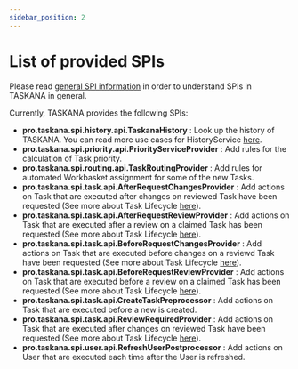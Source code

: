 ```yaml
---
sidebar_position: 2
---
```


# List of provided SPIs

Please read [general SPI information](SPI-usage.md) in order to understand SPIs in TASKANA in general. 

Currently, TASKANA provides the following SPIs:

- **pro.taskana.spi.history.api.TaskanaHistory** : Look up the history of TASKANA. You can read more use cases for HistoryService [here](./history-SPI.md).
- **pro.taskana.spi.priority.api.PriorityServiceProvider** : Add rules for the calculation of Task priority.
- **pro.taskana.spi.routing.api.TaskRoutingProvider** : Add rules for automated Workbasket assignment for some of the new Tasks.
- **pro.taskana.spi.task.api.AfterRequestChangesProvider** : Add actions on Task that are executed after changes on reviewed Task have been requested (See more about Task Lifecycle [here](../reference/lifecycle.drawio)).
- **pro.taskana.spi.task.api.AfterRequestReviewProvider** : Add actions on Task that are executed after a review on a claimed Task has been requested (See more about Task Lifecycle [here](../reference/lifecycle.drawio)).
- **pro.taskana.spi.task.api.BeforeRequestChangesProvider** : Add actions on Task that are executed before changes on a reviewd Task have been requested (See more about Task Lifecycle [here](../reference/lifecycle.drawio)).
- **pro.taskana.spi.task.api.BeforeRequestReviewProvider** : Add actions on Task that are executed before a review on a claimed Task has been requested (See more about Task Lifecycle [here](../reference/lifecycle.drawio)).
- **pro.taskana.spi.task.api.CreateTaskPreprocessor** : Add actions on Task that are executed before a new is created.
- **pro.taskana.spi.task.api.ReviewRequiredProvider** : Add actions on Task that are executed after changes on reviewed Task have been requested (See more about Task Lifecycle [here](../reference/taskLifecycle.md)).
- **pro.taskana.spi.user.api.RefreshUserPostprocessor** : Add actions on User that are executed each time after the User is refreshed.
